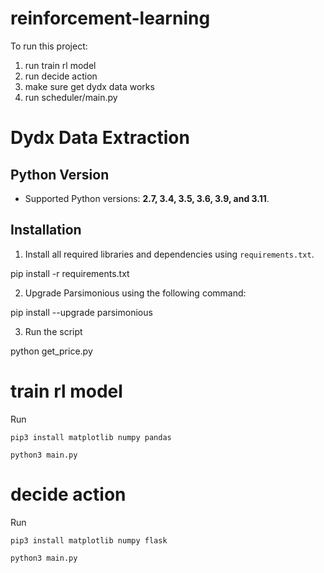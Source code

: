 # reinforcement-learning
To run this project:
1. run train rl model
2. run decide action
3. make sure get dydx data works
4. run scheduler/main.py


# Dydx Data Extraction

## Python Version
- Supported Python versions: **2.7, 3.4, 3.5, 3.6, 3.9, and 3.11**.

## Installation

1. Install all required libraries and dependencies using `requirements.txt`.

pip install -r requirements.txt


2. Upgrade Parsimonious using the following command:

pip install --upgrade parsimonious


3. Run the script

python get_price.py

# train rl model
 Run 

```
pip3 install matplotlib numpy pandas

python3 main.py
```

# decide action
 Run 

```
pip3 install matplotlib numpy flask

python3 main.py
```
